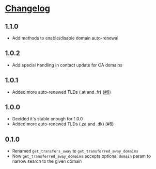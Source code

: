 # [Changelog](https://github.com/yola/opensrs/releases)

## 1.1.0

* Add methods to enable/disable domain auto-renewal.

## 1.0.2
* Add special handling in contact update for CA domains

## 1.0.1
* Added more auto-renewed TLDs (.at and .fr) ([#9][9])

[9]: https://github.com/yola/opensrs/pull/9

## 1.0.0
* Decided it's stable enough for 1.0.0
* Added more auto-renewed TLDs (.za and .dk) ([#6][6])

[6]: https://github.com/yola/opensrs/pull/6

## 0.1.0
* Renamed `get_transfers_away` to `get_transferred_away_domains`
* Now `get_transferred_away_domains` accepts optional `domain` param
    to narrow search to the given domain
